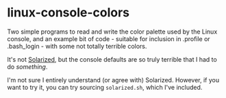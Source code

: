 # linux-console-colors
Two simple programs to read and write the color palette used by the Linux console, and an example bit of code - suitable for inclusion in .profile or .bash_login - with some not totally terrible colors.

It's not [Solarized](http://ethanschoonover.com/solarized), but the console defaults are so truly terrible that I had to do *something*.

I'm not sure I entirely understand (or agree with) Solarized. However, if you want to try it, you can try sourcing `solarized.sh`, which I've included.
